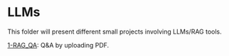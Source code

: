 # LLMs 

This folder will present different small projects involving LLMs/RAG tools.


[1-RAG_QA](https://github.com/Shiro-LK/Portfolio-project/tree/main/LLMs/1-RAG_QA): Q&A by uploading PDF.
